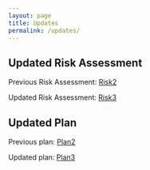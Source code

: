 ```yaml
---
layout: page
title: Updates
permalink: /updates/
---
```


## Updated Risk Assessment
Previous Risk Assessment: [Risk2](/downloads/Risk2.pdf)

Updated Risk Assessment: [Risk3](/downloads/Risk3.pdf)

## Updated Plan
Previous plan: [Plan2](/downloads/Plan2old.pdf)

Updated plan: [Plan3](/downloads/Plan3.pdf)
